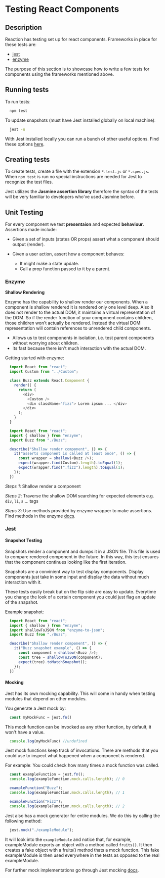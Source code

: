 # Testing React Components

## Description

Reaction has testing set up for react components. Frameworks in place for these tests are:

- [jest](https://facebook.github.io/jest/)
- [enzyme](http://airbnb.io/enzyme/index.html#enzyme)

The purpose of this section is to showcase how to write a few tests for components using the frameworks mentioned above.

## Running tests

To run tests:

```sh
  npm test
```

To update snapshots (must have Jest installed globally on local machine):

```sh
  jest -u
```

With Jest installed locally you can run a bunch of other useful options. Find these options [here](https://facebook.github.io/jest/docs/cli.html).

## Creating tests

To create tests, create a file with the extension `*.test.js` or `*.spec.js`. When `npm test` is run no special instructions are needed for Jest to recognize the test files.

Jest utilizes the **Jasmine assertion library** therefore the syntax of the tests will be very familiar to developers who've used Jasmine before.

## Unit Testing

For every component we test **presentaion** and expected **behaviour**.
Assertions made include:

- Given a set of inputs (states OR props) assert what a component should output (render).

- Given a user action, assert how a component behaves:
  - It might make a state update.
  - Call a prop function passed to it by a parent.

### Enzyme

**Shallow Rendering**

Enzyme has the capability to shallow render our components. When a component is shallow rendered it is rendered only one level deep. Also it does not render to the actual DOM, it maintains a virtual representation of the DOM. So if the render function of your component contains children, those children won't actually be rendered. Instead the virtual DOM representation will contain references to unrendered child components.

- Allows us to test components in isolation, i.e. test parent components without worrying about children.
- Its fast because there isn't much interaction with the actual DOM.

Getting started with enzyme:

```js
  import React from "react";
  import Custom from "../Custom";

  class Buzz extends React.Component {
    render() {
      return (
        <div>
          <Custom />
          <div className="fizz"> Lorem ipsum ... </div>
        </div>
      );
    }
  }
```

```js
  import React from "react";
  import { shallow } from "enzyme";
  import Buzz from "./Buzz";

  describe("Shallow render component", () => {
    it("asserts component is called at least once", () => {
      const wrapper = shallow(<Buzz />);
      expect(wrapper.find(Custom).length).toEqual(1);
      expect(wrapper.find(".fizz").length).toEqual(1);    
    });
  })
```

*Steps 1*: Shallow render a component

*Steps 2*: Traverse the shallow DOM searching for expected elements e.g. `div`, `li`, `a` ... tags

*Steps 3*: Use methods provided by enzyme wrapper to make assertions. Find methods in the enzyme [docs](http://airbnb.io/enzyme/docs/api/shallow.html#shallow-rendering-api).

### Jest

#### Snapshot Testing

Snapshots render a component and dumps it in a JSON file. This file is used to compare rendered component in the future. In this way, this test ensures that the component continues looking like the first iteration.

Snapshots are a convinient way to test display components. Display components just take in some input and display the data without much interaction with it.

These tests easily break but on the flip side are easy to update. Everytime you change the look of a certain component you could just flag an update of the snapshot.

Example snapshot:

```js
  import React from "react";
  import { shallow } from "enzyme";
  import shallowToJSON from "enzyme-to-json";
  import Buzz from "./Buzz";

  describe("Shallow render component", () => {
    it("Buzz snapshot example", () => {
      const component = shallow(<Buzz />);
      const tree = shallowToJSON(component);
      expect(tree).toMatchSnapshot();
    });
  })
```

#### Mocking

Jest has its own mocking capability. This will come in handy when testing modules that depend on other modules.

You generate a Jest mock by:

```js
  const myMockFunc = jest.fn()
```

This mock function can be invocked as any other function, by default, it won't have a value.

```js
  console.log(myMockFunc) //undefined
```

Jest mock functions keep track of invocations. There are methods that you could use to inspect what happened when a component is rendered.

For example:
You could check how many times a mock function was called.

```js
  const exampleFunction = jest.fn();
  console.log(exampleFunction.mock.calls.length); // 0

  exampleFunction("Buzz");
  console.log(exampleFunction.mock.calls.length); // 1

  exampleFunction("Fizz");
  console.log(exampleFunction.mock.calls.length); // 2
```

Jest also has a mock generator for entire modules. We do this by calling the following method:

```js
  jest.mock("./exampleModule");
```

It will look into the `exampleModule` and notice that, for example, exampleModule exports an object with a method called `fruits()`. It then creates a fake object with a fruits() method thats a mock function. This fake exampleModule is then used everywhere in the tests as opposed to the real exampleModule.

For further mock implementations go through Jest mocking [docs](https://facebook.github.io/jest/docs/en/mock-function-api.html#content).
